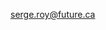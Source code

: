 serge.roy@future.ca

<!---
serge0roy/serge0roy is a ✨ special ✨ repository because its `README.md` (this file) appears on your GitHub profile.
You can click the Preview link to take a look at your changes.
--->
